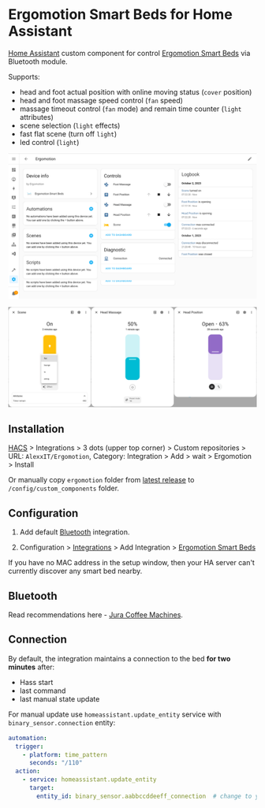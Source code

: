 # Ergomotion Smart Beds for Home Assistant

[Home Assistant](https://www.home-assistant.io/) custom component for control [Ergomotion Smart Beds](https://eu.ergomotion.com/) via Bluetooth module.

Supports:

- head and foot actual position with online moving status (`cover` position)
- head and foot massage speed control (`fan` speed)
- massage timeout control (`fan` mode) and remain time counter (`light` attributes)
- scene selection (`light` effects)
- fast flat scene (turn off `light`)
- led control (`light`)

![](assets/demo1.png)

![](assets/demo2.png)

## Installation

[HACS](https://hacs.xyz/) > Integrations > 3 dots (upper top corner) > Custom repositories > URL: `AlexxIT/Ergomotion`, Category: Integration > Add > wait > Ergomotion > Install

Or manually copy `ergomotion` folder from [latest release](https://github.com/AlexxIT/Ergomotion/releases/latest) to `/config/custom_components` folder.

## Configuration

1. Add default [Bluetooth](https://www.home-assistant.io/integrations/bluetooth/) integration. 

2. Configuration > [Integrations](https://my.home-assistant.io/redirect/integrations/) > Add Integration > [Ergomotion Smart Beds](https://my.home-assistant.io/redirect/config_flow_start/?domain=ergomotion)

If you have no MAC address in the setup window, then your HA server can't currently discover any smart bed nearby.

## Bluetooth

Read recommendations here - [Jura Coffee Machines](https://github.com/AlexxIT/Jura).

## Connection

By default, the integration maintains a connection to the bed **for two minutes** after:

- Hass start
- last command
- last manual state update

For manual update use `homeassistant.update_entity` service with `binary_sensor.connection` entity:

```yaml
automation:
  trigger:
    - platform: time_pattern
      seconds: "/110"
  action:
    - service: homeassistant.update_entity
      target:
        entity_id: binary_sensor.aabbccddeeff_connection  # change to your entity_id
```
